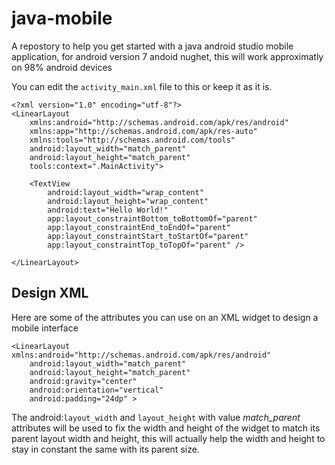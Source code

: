 # java-mobile
A repostory to help you get started with a java android studio mobile application, for android version 7 andoid nughet, this will work approximatly on 98% android devices

You can edit the ```activity_main.xml``` file to this or keep it as it is.
```
<?xml version="1.0" encoding="utf-8"?>
<LinearLayout
    xmlns:android="http://schemas.android.com/apk/res/android"
    xmlns:app="http://schemas.android.com/apk/res-auto"
    xmlns:tools="http://schemas.android.com/tools"
    android:layout_width="match_parent"
    android:layout_height="match_parent"
    tools:context=".MainActivity">

    <TextView
        android:layout_width="wrap_content"
        android:layout_height="wrap_content"
        android:text="Hello World!"
        app:layout_constraintBottom_toBottomOf="parent"
        app:layout_constraintEnd_toEndOf="parent"
        app:layout_constraintStart_toStartOf="parent"
        app:layout_constraintTop_toTopOf="parent" />

</LinearLayout>
```


## Design XML
Here are some of the attributes you can use on an XML widget to design a mobile interface

```
<LinearLayout xmlns:android="http://schemas.android.com/apk/res/android"
    android:layout_width="match_parent"
    android:layout_height="match_parent"
    android:gravity="center"
    android:orientation="vertical"
    android:padding="24dp" >
```
The android:```layout_width``` and ```layout_height``` with value *match_parent* attributes will be used to fix the width and height of the widget to match its parent layout width and height, this will actually help the width and height to stay in constant the same with its parent size.
